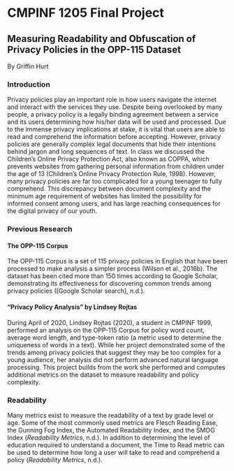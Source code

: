 # CMPINF 1205 Final Project

## Measuring Readability and Obfuscation of Privacy Policies in the OPP-115 Dataset
By Griffin Hurt

### Introduction
Privacy policies play an important role in how users navigate the internet and interact with the services they use. Despite being overlooked by many people, a privacy policy is a legally binding agreement between a service and its users determining how his/her data will be used and processed. Due to the immense privacy implications at stake, it is vital that users are able to read and comprehend the information before accepting. However, privacy policies are generally complex legal documents that hide their intentions behind jargon and long sequences of text. In class we discussed the Children’s Online Privacy Protection Act, also known as COPPA, which prevents websites from gathering personal information from children under the age of 13 (Children’s Online Privacy Protection Rule, 1998). However, many privacy policies are far too complicated for a young teenager to fully comprehend. This discrepancy between document complexity and the minimum age requirement of websites has limited the possibility for informed consent among users, and has large reaching consequences for the digital privacy of our youth.

### Previous Research

#### The OPP-115 Corpus
The OPP-115 Corpus is a set of 115 privacy policies in English that have been processed to make analysis a simpler process (Wilson et al., 2016b). The dataset has been cited more than 150 times according to Google Scholar, demonstrating its effectiveness for discovering common trends among privacy policies ([Google Scholar search], n.d.).

#### “Privacy Policy Analysis” by Lindsey Rojtas
During April of 2020, Lindsey Rojtas (2020), a student in CMPINF 1999, performed an analysis on the OPP-115 Corpus for policy word count, average word length, and type-token ratio (a metric used to determine the uniqueness of words in a text). While her project demonstrated some of the trends among privacy policies that suggest they may be too complex for a young audience, her analysis did not perform advanced natural language processing. This project builds from the work she performed and computes additional metrics on the dataset to measure readability and policy complexity.

### Readability
Many metrics exist to measure the readability of a text by grade level or age. Some of the most commonly used metrics are Flesch Reading Ease, the Gunning Fog Index, the Automated Readability Index, and the SMOG Index (*Readability Metrics*, n.d.). In addition to determining the level of education required to understand a document, the Time to Read metric can be used to determine how long a user will take to read and comprehend a policy (*Readability Metrics*, n.d.).
